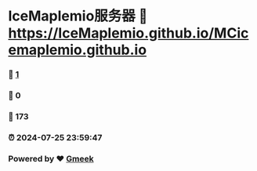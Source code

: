 # IceMaplemio服务器 :link: https://IceMaplemio.github.io/MCicemaplemio.github.io 
### :page_facing_up: [1](https://IceMaplemio.github.io/MCicemaplemio.github.io/tag.html) 
### :speech_balloon: 0 
### :hibiscus: 173 
### :alarm_clock: 2024-07-25 23:59:47 
### Powered by :heart: [Gmeek](https://github.com/Meekdai/Gmeek)
